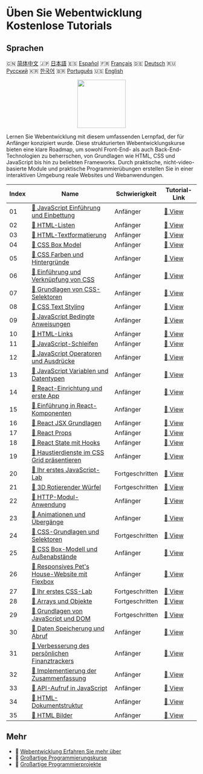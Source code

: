 # Üben Sie Webentwicklung Kostenlose Tutorials

## Sprachen

🇨🇳 [简体中文](README_zh.md) 🇯🇵 [日本語](README_ja.md) 🇪🇸 [Español](README_es.md) 🇫🇷 [Français](README_fr.md) 🇩🇪 [Deutsch](README_de.md) 🇷🇺 [Русский](README_ru.md) 🇰🇷 [한국어](README_ko.md) 🇧🇷 [Português](README_pt.md) 🇺🇸 [English](README.md) 

<div align="center">
<img width="128px" src="https://file.labex.io/path/NHa0nG5axMBE.png">
</div>

Lernen Sie Webentwicklung mit diesem umfassenden Lernpfad, der für Anfänger konzipiert wurde. Diese strukturierten Webentwicklungskurse bieten eine klare Roadmap, um sowohl Front-End- als auch Back-End-Technologien zu beherrschen, von Grundlagen wie HTML, CSS und JavaScript bis hin zu beliebten Frameworks. Durch praktische, nicht-video-basierte Module und praktische Programmierübungen erstellen Sie in einer interaktiven Umgebung reale Websites und Webanwendungen.

|   Index | Name                                                                                                                                   | Schwierigkeit   | Tutorial-Link                                                                                    |
|---------|----------------------------------------------------------------------------------------------------------------------------------------|-----------------|--------------------------------------------------------------------------------------------------|
|      01 | [📖 JavaScript Einführung und Einbettung](https://labex.io/de/tutorials/javascript-javascript-introduction-and-embedding-598194)       | Anfänger        | [🔗 View](https://labex.io/de/tutorials/javascript-javascript-introduction-and-embedding-598194) |
|      02 | [📖 HTML-Listen](https://labex.io/de/tutorials/html-html-lists-597902)                                                                 | Anfänger        | [🔗 View](https://labex.io/de/tutorials/html-html-lists-597902)                                  |
|      03 | [📖 HTML-Textformatierung](https://labex.io/de/tutorials/html-html-text-formatting-597904)                                             | Anfänger        | [🔗 View](https://labex.io/de/tutorials/html-html-text-formatting-597904)                        |
|      04 | [📖 CSS Box Model](https://labex.io/de/tutorials/css-css-box-model-598028)                                                             | Anfänger        | [🔗 View](https://labex.io/de/tutorials/css-css-box-model-598028)                                |
|      05 | [📖 CSS Farben und Hintergründe](https://labex.io/de/tutorials/css-css-colors-and-backgrounds-598029)                                  | Anfänger        | [🔗 View](https://labex.io/de/tutorials/css-css-colors-and-backgrounds-598029)                   |
|      06 | [📖 Einführung und Verknüpfung von CSS](https://labex.io/de/tutorials/css-css-introduction-and-linking-598030)                         | Anfänger        | [🔗 View](https://labex.io/de/tutorials/css-css-introduction-and-linking-598030)                 |
|      07 | [📖 Grundlagen von CSS-Selektoren](https://labex.io/de/tutorials/css-css-selectors-basics-598033)                                      | Anfänger        | [🔗 View](https://labex.io/de/tutorials/css-css-selectors-basics-598033)                         |
|      08 | [📖 CSS Text Styling](https://labex.io/de/tutorials/css-css-text-styling-598036)                                                       | Anfänger        | [🔗 View](https://labex.io/de/tutorials/css-css-text-styling-598036)                             |
|      09 | [📖 JavaScript Bedingte Anweisungen](https://labex.io/de/tutorials/javascript-javascript-conditional-statements-598190)                | Anfänger        | [🔗 View](https://labex.io/de/tutorials/javascript-javascript-conditional-statements-598190)     |
|      10 | [📖 HTML-Links](https://labex.io/de/tutorials/html-html-links-597901)                                                                  | Anfänger        | [🔗 View](https://labex.io/de/tutorials/html-html-links-597901)                                  |
|      11 | [📖 JavaScript-Schleifen](https://labex.io/de/tutorials/javascript-javascript-loops-598195)                                            | Anfänger        | [🔗 View](https://labex.io/de/tutorials/javascript-javascript-loops-598195)                      |
|      12 | [📖 JavaScript Operatoren und Ausdrücke](https://labex.io/de/tutorials/javascript-javascript-operators-and-expressions-598197)         | Anfänger        | [🔗 View](https://labex.io/de/tutorials/javascript-javascript-operators-and-expressions-598197)  |
|      13 | [📖 JavaScript Variablen und Datentypen](https://labex.io/de/tutorials/javascript-javascript-variables-and-data-types-598198)          | Anfänger        | [🔗 View](https://labex.io/de/tutorials/javascript-javascript-variables-and-data-types-598198)   |
|      14 | [📖 React-Einrichtung und erste App](https://labex.io/de/tutorials/react-react-setup-and-first-app-598881)                             | Anfänger        | [🔗 View](https://labex.io/de/tutorials/react-react-setup-and-first-app-598881)                  |
|      15 | [📖 Einführung in React-Komponenten](https://labex.io/de/tutorials/react-react-components-introduction-601735)                         | Anfänger        | [🔗 View](https://labex.io/de/tutorials/react-react-components-introduction-601735)              |
|      16 | [📖 React JSX Grundlagen](https://labex.io/de/tutorials/react-react-jsx-basics-601739)                                                 | Anfänger        | [🔗 View](https://labex.io/de/tutorials/react-react-jsx-basics-601739)                           |
|      17 | [📖 React Props](https://labex.io/de/tutorials/react-react-props-601741)                                                               | Anfänger        | [🔗 View](https://labex.io/de/tutorials/react-react-props-601741)                                |
|      18 | [📖 React State mit Hooks](https://labex.io/de/tutorials/react-react-state-with-hooks-601742)                                          | Anfänger        | [🔗 View](https://labex.io/de/tutorials/react-react-state-with-hooks-601742)                     |
|      19 | [📖 Haustierdienste im CSS Grid präsentieren](https://labex.io/de/tutorials/css-pet-service-showcase-with-css-grid-289077)             | Anfänger        | [🔗 View](https://labex.io/de/tutorials/css-pet-service-showcase-with-css-grid-289077)           |
|      20 | [📖 Ihr erstes JavaScript-Lab](https://labex.io/de/tutorials/javascript-your-first-javascript-lab-92948)                               | Fortgeschritten | [🔗 View](https://labex.io/de/tutorials/javascript-your-first-javascript-lab-92948)              |
|      21 | [📖 3D Rotierender Würfel](https://labex.io/de/tutorials/css-3d-rotating-cube-165641)                                                  | Fortgeschritten | [🔗 View](https://labex.io/de/tutorials/css-3d-rotating-cube-165641)                             |
|      22 | [📖 HTTP-Modul-Anwendung](https://labex.io/de/tutorials/javascript-http-module-application-177218)                                     | Anfänger        | [🔗 View](https://labex.io/de/tutorials/javascript-http-module-application-177218)               |
|      23 | [📖 Animationen und Übergänge](https://labex.io/de/tutorials/css-animations-and-transitions-289073)                                    | Anfänger        | [🔗 View](https://labex.io/de/tutorials/css-animations-and-transitions-289073)                   |
|      24 | [📖 CSS-Grundlagen und Selektoren](https://labex.io/de/tutorials/css-css-basics-and-selectors-289074)                                  | Fortgeschritten | [🔗 View](https://labex.io/de/tutorials/css-css-basics-and-selectors-289074)                     |
|      25 | [📖 CSS Box-Modell und Außenabstände](https://labex.io/de/tutorials/css-css-box-model-and-margins-289075)                              | Anfänger        | [🔗 View](https://labex.io/de/tutorials/css-css-box-model-and-margins-289075)                    |
|      26 | [📖 Responsives Pet's House-Website mit Flexbox](https://labex.io/de/tutorials/css-responsive-pet-s-house-website-with-flexbox-289076) | Anfänger        | [🔗 View](https://labex.io/de/tutorials/css-responsive-pet-s-house-website-with-flexbox-289076)  |
|      27 | [📖 Ihr erstes CSS-Lab](https://labex.io/de/tutorials/css-your-first-css-lab-92744)                                                    | Fortgeschritten | [🔗 View](https://labex.io/de/tutorials/css-your-first-css-lab-92744)                            |
|      28 | [📖 Arrays und Objekte](https://labex.io/de/tutorials/javascript-arrays-and-objects-290728)                                            | Fortgeschritten | [🔗 View](https://labex.io/de/tutorials/javascript-arrays-and-objects-290728)                    |
|      29 | [📖 Grundlagen von JavaScript und DOM](https://labex.io/de/tutorials/javascript-basic-javascript-and-dom-290729)                       | Fortgeschritten | [🔗 View](https://labex.io/de/tutorials/javascript-basic-javascript-and-dom-290729)              |
|      30 | [📖 Daten Speicherung und Abruf](https://labex.io/de/tutorials/javascript-data-storage-and-retrieval-290730)                           | Anfänger        | [🔗 View](https://labex.io/de/tutorials/javascript-data-storage-and-retrieval-290730)            |
|      31 | [📖 Verbesserung des persönlichen Finanztrackers](https://labex.io/de/tutorials/javascript-enhancing-personal-finance-tracker-290731)  | Anfänger        | [🔗 View](https://labex.io/de/tutorials/javascript-enhancing-personal-finance-tracker-290731)    |
|      32 | [📖 Implementierung der Zusammenfassung](https://labex.io/de/tutorials/javascript-implementing-the-summary-290732)                     | Anfänger        | [🔗 View](https://labex.io/de/tutorials/javascript-implementing-the-summary-290732)              |
|      33 | [📖 API-Aufruf in JavaScript](https://labex.io/de/tutorials/javascript-call-an-api-in-javascript-590831)                               | Anfänger        | [🔗 View](https://labex.io/de/tutorials/javascript-call-an-api-in-javascript-590831)             |
|      34 | [📖 HTML-Dokumentstruktur](https://labex.io/de/tutorials/html-html-document-structure-597898)                                          | Anfänger        | [🔗 View](https://labex.io/de/tutorials/html-html-document-structure-597898)                     |
|      35 | [📖 HTML Bilder](https://labex.io/de/tutorials/html-html-images-597900)                                                                | Anfänger        | [🔗 View](https://labex.io/de/tutorials/html-html-images-597900)                                 |

## Mehr

- 🔗 [Webentwicklung Erfahren Sie mehr über](https://labex.io/de/skilltrees/web-development)
- 🔗 [Großartige Programmierungskurse](https://github.com/labex-labs/awesome-programming-courses)
- 🔗 [Großartige Programmierprojekte](https://github.com/labex-labs/awesome-programming-projects)


